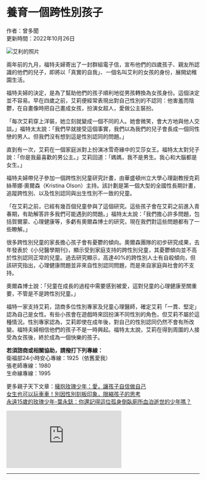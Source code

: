 # 養育一個跨性別孩子

作者：曾多聞  
更新時間：2022年10月26日  

![艾利的照片](https://s.yimg.com/ny/api/res/1.2/HXBlDPE38PPuOomFXdNyOw--/YXBwaWQ9aGlnaGxhbmRlcjt3PTk2MDtoPTU0MDtjZj13ZWJw/https://media.zenfs.com/zh-tw/parenting.com/d30f1f4b26c6eabbf89138a13bee3a35)

兩年前的九月，福特夫婦寄出了一封群組電子信，宣布他們的四歲孩子、親友所認識的他們的兒子，即將以「真實的自我」、一個名叫艾利的女孩的身份，展開幼稚園生活。

福特夫婦的決定，是為了幫助他們的孩子順利地從男孩轉換為女孩身份。這個決定並不容易。早在四歲之前，艾莉便經常表現出對自己性別的不認同：他害羞而陰鬱，在自畫像時把自己畫成女孩，扮演女超人，愛做公主裝扮。

「每次艾莉穿上洋裝，她立刻就變成一個不同的人。她會微笑，會大方地與他人交談。」福特太太說：「我們早就接受這個事實，我們以為我們的兒子會長成一個同性戀的男人。但我們沒有想到這是性別認同的問題。」

直到有一次，艾莉在一個家庭派對上扮演冰雪奇緣中的艾莎女王。福特太太對兒子說：「你是我最喜歡的男公主。」艾莉回道：「媽媽，我不是男生。我心和大腦都是女生。」

福特夫婦帶兒子參加一個跨性別兒童研究計畫，由華盛頓州立大學心理副教授克莉絲蒂娜‧奧爾森（Kristina Olson）主持。該計劃是第一個大型的全國性長期計畫，追蹤跨性別、以及性別認同與出生性別不一致的兒童。

「在艾莉之前，已經有幾百個兒童參與了這個研究。這些孩子會在艾莉之前進入青春期，有助解答許多我們可能遇到的問題。」福特太太說：「我們擔心許多問題，包括賀爾蒙、心理健康等，多虧有奧爾森博士的研究，現在我們對這些問題都有了一些瞭解。」

很多跨性別兒童的家長擔心孩子會有憂鬱的傾向。奧爾森團隊的初步研究成果，去年發表於《小兒醫學期刊》，顯示受到家庭支持的跨性別兒童，其憂鬱傾向並不高於性別認同正常的兒童。過去研究顯示，高達40%的跨性別人士有自殺傾向，但該研究指出，心理健康問題並非來自性別認同問題，而是來自家庭與社會的不支持。

奧爾森博士說：「兒童在成長的過程中需要感到被愛，這對兒童的心理健康至關重要，不管是不是跨性別兒童。」

福特一家支持艾莉，諮商多位性別專家及兒童心理醫師，確定艾莉「一貫、堅定」認為自己是女性。有些小孩會在遊戲時來回扮演不同性別的角色，但艾莉不屬於這種情況。性別專家認為，艾莉即使在成年後，對自己的性別認同仍然不會有所改變。福特夫婦相信他們的孩子不是一時興起。福特太太說，艾莉在得到周圍的人接受為女孩後，終於成為一個快樂的孩子。

**若須諮商或相關協助，請撥打下列專線：**  
衛福部24小時安心專線：1925（依舊愛我）  
張老師專線：1980  
生命線專線：1995  

更多親子天下文章：[擁抱玫瑰少年：愛，讓孩子自信做自己](https://cplink.co/5DnfiMrj)  
[女生也可以玩車車！別因性別刻板印象，限縮孩子的思考](https://cplink.co/5hBitxpH)  
[永遠15歲的玫瑰少年-葉永鋕：你還記得這位孤身倒臥廁所血泊逝世的少年嗎？](https://cplink.co/6oyfH4tm)  

![dot image pixel](https://sp.analytics.yahoo.com/sp.pl?a=10000&d=Tue%2C%2012%20Nov%202024%2018%3A04%3A56%20GMT&n=0&b=%E9%A4%8A%E8%82%B2%E4%B8%80%E5%80%8B%E8%B7%A8%E6%80%A7%E5%88%A5%E5%AD%A9%E5%AD%90&.yp=428726&f=https%3A%2F%2Ftw.news.yahoo.com%2F%25E9%25A4%258A%25E8%2582%25B2-%25E5%2580%258B%25E8%25B7%25A8%25E6%2580%25A7%25E5%2588%25A5%25E5%25AD%25A9%25E5%25AD%2590-011738794.html&enc=UTF-8&gdpr=0&isOathFirstParty=1&us_privacy=1YNN&gpp=DBABBg~BVoIgACY.QA&gpp_sid=8&yv=1.16.5&country=tw&property=news&pstcat=lifestyle&tag=%E8%89%BE%E8%8E%89%2C%20%E7%A6%8F%E7%89%B9%2C%20%E5%A5%A7%E7%88%BE%E6%A3%AE&title=%E9%A4%8A%E8%82%B2%E4%B8%80%E5%80%8B%E8%B7%A8%E6%80%A7%E5%88%A5%E5%AD%A9%E5%AD%90)

---